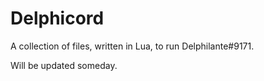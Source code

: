 # Delphicord
A collection of files, written in Lua, to run Delphilante#9171.

Will be updated someday.
